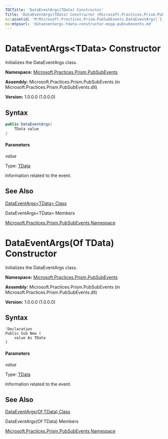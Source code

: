```yaml
---
TOCTitle: 'DataEventArgs(TData) Constructor'
Title: 'DataEventArgs(TData) Constructor (Microsoft.Practices.Prism.PubSubEvents)'
ms:assetid: 'M:Microsoft.Practices.Prism.PubSubEvents.DataEventArgs\`1.\#ctor(\`0)'
ms:mtpsurl: 'dataeventargs-tdata-constructor-mspp-pubsubevents.md'
---
```


# DataEventArgs&lt;TData&gt; Constructor

 Initializes the DataEventArgs class. 

**Namespace:** [Microsoft.Practices.Prism.PubSubEvents](/patterns-practices/reference/mspp-pubsubevents-namespace)

**Assembly:** Microsoft.Practices.Prism.PubSubEvents (in Microsoft.Practices.Prism.PubSubEvents.dll)

**Version:** 1.0.0.0 (1.0.0.0)

## Syntax

```C#
public DataEventArgs(
	TData value
)
``` 

#### Parameters

*value*

Type: [TData](/patterns-practices/reference/dataeventargs-tdata-class-mspp-pubsubevents)

Information related to the event.

## See Also

[DataEventArgs&lt;TData&gt; Class](/patterns-practices/reference/dataeventargs-tdata-class-mspp-pubsubevents)

DataEventArgs&lt;TData&gt; Members

[Microsoft.Practices.Prism.PubSubEvents Namespace](/patterns-practices/reference/mspp-pubsubevents-namespace)

# DataEventArgs(Of TData) Constructor

 Initializes the DataEventArgs class. 

**Namespace:** [Microsoft.Practices.Prism.PubSubEvents](/patterns-practices/reference/mspp-pubsubevents-namespace)

**Assembly:** Microsoft.Practices.Prism.PubSubEvents (in Microsoft.Practices.Prism.PubSubEvents.dll)

**Version:** 1.0.0.0 (1.0.0.0)

## Syntax

```VB
'Declaration
Public Sub New ( 
	value As TData
)
``` 

#### Parameters

*value*

Type: [TData](/patterns-practices/reference/dataeventargs-tdata-class-mspp-pubsubevents)

Information related to the event.

## See Also

[DataEventArgs(Of TData) Class](/patterns-practices/reference/dataeventargs-tdata-class-mspp-pubsubevents)

DataEventArgs(Of TData) Members

[Microsoft.Practices.Prism.PubSubEvents Namespace](/patterns-practices/reference/mspp-pubsubevents-namespace)



